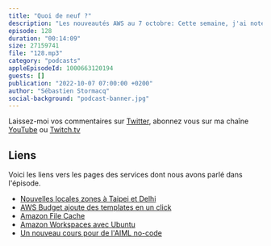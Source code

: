 ```yaml
---
title: "Quoi de neuf ?"
description: "Les nouveautés AWS au 7 octobre: Cette semaine, j'ai noté pour vous deux nouvelles local zone, ca sera l'occasion de rappeller ce que c'est et pourquoi ca peut vous être utile. On parlera de Virtual Desktop avec Ubuntu, d'un nouveau service pour cacher vos fichiers dans le cloud. On parlera de AWS Budget et de contrôle des coûts et enfin, d'un nouveau cours en ligne pour apprendre comment utiliser l'IA, sans code, comme outil d'aide à la décision."
episode: 128
duration: "00:14:09"
size: 27159741
file: "128.mp3"
category: "podcasts"
appleEpisodeId: 1000663120194
guests: []
publication: "2022-10-07 07:00:00 +0200"
author: "Sébastien Stormacq"
social-background: "podcast-banner.jpg"
---
```


Laissez-moi vos commentaires sur [Twitter](https://twitter.com/sebsto), abonnez vous sur ma chaîne [YouTube](https://www.youtube.com/sebsto) ou [Twitch.tv](https://www.twitch.tv/sebAWS)

## Liens

Voici les liens vers les pages des services dont nous avons parlé dans l'épisode.

- [Nouvelles locales zones à Taipei et Delhi](https://aws.amazon.com/blogs/aws/aws-local-zones-expansion-taipei-and-delhi/) 
- [AWS Budget ajoute des templates en un click](https://aws.amazon.com/about-aws/whats-new/2022/09/aws-budgets-1-click-templates-tutorials/)
- [Amazon File Cache](https://aws.amazon.com/blogs/aws/amazon-file-cache-a-high-performance-cache-on-aws-for-your-on-premises-file-systems/)
- [Amazon Workspaces avec Ubuntu](https://aws.amazon.com/blogs/aws/amazon-workspaces-introduces-ubuntu-desktops/)
- [Un nouveau cours pour de l'AIML no-code](https://aws.amazon.com/blogs/aws/new-hands-on-course-for-business-analysts-practical-decision-making-using-no-code-ml-on-aws/)


